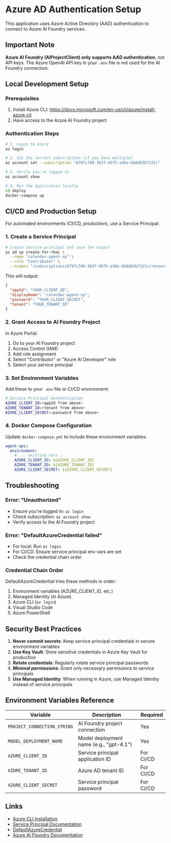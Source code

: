 # Azure AD Authentication Setup

This application uses Azure Active Directory (AAD) authentication to connect to Azure AI Foundry services.

## Important Note
**Azure AI Foundry (AIProjectClient) only supports AAD authentication**, not API keys. The Azure OpenAI API key in your `.env` file is not used for the AI Foundry connection.

## Local Development Setup

### Prerequisites
1. Install Azure CLI: https://docs.microsoft.com/en-us/cli/azure/install-azure-cli
2. Have access to the Azure AI Foundry project

### Authentication Steps
```bash
# 1. Login to Azure
az login

# 2. Set the correct subscription (if you have multiple)
az account set --subscription "6797c788-362f-45f5-a36e-6b8d83b7121c"

# 3. Verify you're logged in
az account show

# 4. Run the application locally
cd deploy
docker-compose up
```

## CI/CD and Production Setup

For automated environments (CI/CD, production), use a Service Principal:

### 1. Create a Service Principal
```bash
# Create service principal and save the output
az ad sp create-for-rbac \
  --name "calendar-agent-sp" \
  --role "Contributor" \
  --scopes "/subscriptions/6797c788-362f-45f5-a36e-6b8d83b7121c/resourceGroups/azure_for_students_agents_hub"
```

This will output:
```json
{
  "appId": "YOUR_CLIENT_ID",
  "displayName": "calendar-agent-sp",
  "password": "YOUR_CLIENT_SECRET",
  "tenant": "YOUR_TENANT_ID"
}
```

### 2. Grant Access to AI Foundry Project
In Azure Portal:
1. Go to your AI Foundry project
2. Access Control (IAM)
3. Add role assignment
4. Select "Contributor" or "Azure AI Developer" role
5. Select your service principal

### 3. Set Environment Variables
Add these to your `.env` file or CI/CD environment:
```bash
# Service Principal Authentication
AZURE_CLIENT_ID=<appId from above>
AZURE_TENANT_ID=<tenant from above>
AZURE_CLIENT_SECRET=<password from above>
```

### 4. Docker Compose Configuration
Update `docker-compose.yml` to include these environment variables:
```yaml
agent-api:
  environment:
    # ... existing vars ...
    AZURE_CLIENT_ID: ${AZURE_CLIENT_ID}
    AZURE_TENANT_ID: ${AZURE_TENANT_ID}
    AZURE_CLIENT_SECRET: ${AZURE_CLIENT_SECRET}
```

## Troubleshooting

### Error: "Unauthorized"
- Ensure you're logged in: `az login`
- Check subscription: `az account show`
- Verify access to the AI Foundry project

### Error: "DefaultAzureCredential failed"
- For local: Run `az login`
- For CI/CD: Ensure service principal env vars are set
- Check the credential chain order

### Credential Chain Order
DefaultAzureCredential tries these methods in order:
1. Environment variables (AZURE_CLIENT_ID, etc.)
2. Managed Identity (in Azure)
3. Azure CLI (`az login`)
4. Visual Studio Code
5. Azure PowerShell

## Security Best Practices

1. **Never commit secrets**: Keep service principal credentials in secure environment variables
2. **Use Key Vault**: Store sensitive credentials in Azure Key Vault for production
3. **Rotate credentials**: Regularly rotate service principal passwords
4. **Minimal permissions**: Grant only necessary permissions to service principals
5. **Use Managed Identity**: When running in Azure, use Managed Identity instead of service principals

## Environment Variables Reference

| Variable | Description | Required |
|----------|-------------|----------|
| `PROJECT_CONNECTION_STRING` | AI Foundry project connection | Yes |
| `MODEL_DEPLOYMENT_NAME` | Model deployment name (e.g., "gpt-4.1") | Yes |
| `AZURE_CLIENT_ID` | Service principal application ID | For CI/CD |
| `AZURE_TENANT_ID` | Azure AD tenant ID | For CI/CD |
| `AZURE_CLIENT_SECRET` | Service principal password | For CI/CD |

## Links
- [Azure CLI Installation](https://docs.microsoft.com/en-us/cli/azure/install-azure-cli)
- [Service Principal Documentation](https://docs.microsoft.com/en-us/azure/active-directory/develop/app-objects-and-service-principals)
- [DefaultAzureCredential](https://docs.microsoft.com/en-us/python/api/azure-identity/azure.identity.defaultazurecredential)
- [Azure AI Foundry Documentation](https://learn.microsoft.com/en-us/azure/ai-foundry/)